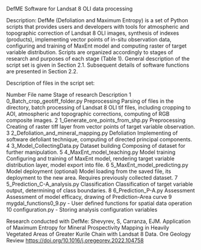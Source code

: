 DefME Software for Landsat 8 OLI data processing

Description:
DefMe (Defoliation and Maximum Entropy) is a set of Python scripts that provides users and developers with tools for atmospheric and topographic correction of Landsat 8 OLI images, synthesis of indexes (products), implementing vector points of in-situ observation data, configuring and training of MaxEnt model and computing raster of target variable distribution. Scripts are organized accordingly to stages of research and purposes of each stage (Table 1). General description of the script set is given in Section 2.1. Subsequent details of software functions are presented in Section 2.2.

Description of files in the script set:

Number	File name	Stage of research	Description
1	0_Batch_crop_geotiff_folder.py	Preprocessing	Parsing of files in the directory, batch processing of Landsat 8 OLI tif files, including cropping to AOI, atmospheric and topographic corrections, computing of RGB composite images. 
2	1_Generate_ore_points_from_shp.py	Preprocessing	Creating of raster tiff layer from vector points of target variable observation.
3	2_Defoliation_and_mineral_mapping.py	Defoliation	Implementing of software defoliant technique, computing of directed principal components.  
4	3_Model_CollectingData.py	Dataset building	Composing of dataset for further manipulation.
5	4_MaxEnt_model_teaching.py	Model training	Configuring and training of MaxEnt model, rendering target variable distribution layer, model export into file.
6	5_MaxEnt_model_predicting.py	Model deployment
(optional)	Model loading from the saved file, its deployment to the new area. Requires previously collected dataset.
7	5_Prediction_C-A_analysis.py	Classification	Classification of target variable output, determining of class boundaries. 
8	6_Prediction_P-A.py	Assessment 	Assessment of model efficacy, drawing of Prediction-Area curve
9	mygdal_functions0_9.py	-	User defined functions for spatial data operation 
10	configuration.py	-	Storing analysis configuration variables

Research conducted with DefMe:
Shevyrev, S, Carranza, EJM. Application of Maximum Entropy for Mineral Prospectivity Mapping in Heavily Vegetated Areas of Greater Kurile Chain with Landsat 8 Data. Ore Geology Review https://doi.org/10.1016/j.oregeorev.2022.104758  
